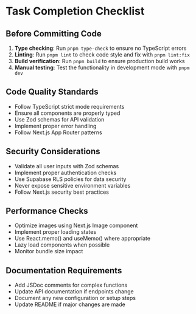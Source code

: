 # Task Completion Checklist

## Before Committing Code
1. **Type checking**: Run `pnpm type-check` to ensure no TypeScript errors
2. **Linting**: Run `pnpm lint` to check code style and fix with `pnpm lint:fix`
3. **Build verification**: Run `pnpm build` to ensure production build works
4. **Manual testing**: Test the functionality in development mode with `pnpm dev`

## Code Quality Standards
- Follow TypeScript strict mode requirements
- Ensure all components are properly typed
- Use Zod schemas for API validation
- Implement proper error handling
- Follow Next.js App Router patterns

## Security Considerations
- Validate all user inputs with Zod schemas
- Implement proper authentication checks
- Use Supabase RLS policies for data security
- Never expose sensitive environment variables
- Follow Next.js security best practices

## Performance Checks
- Optimize images using Next.js Image component
- Implement proper loading states
- Use React.memo() and useMemo() where appropriate
- Lazy load components when possible
- Monitor bundle size impact

## Documentation Requirements
- Add JSDoc comments for complex functions
- Update API documentation if endpoints change
- Document any new configuration or setup steps
- Update README if major changes are made
